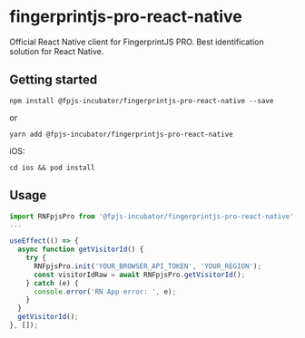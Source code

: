 
# fingerprintjs-pro-react-native
Official React Native client for FingerprintJS PRO. Best identification solution for React Native.


## Getting started

`npm install @fpjs-incubator/fingerprintjs-pro-react-native --save`

or

`yarn add @fpjs-incubator/fingerprintjs-pro-react-native`

iOS:

`cd ios && pod install`


## Usage
```javascript
import RNFpjsPro from '@fpjs-incubator/fingerprintjs-pro-react-native';
...

useEffect(() => {
  async function getVisitorId() {
    try {
      RNFpjsPro.init('YOUR_BROWSER_API_TOKEN', 'YOUR_REGION');
      const visitorIdRaw = await RNFpjsPro.getVisitorId();
    } catch (e) {
      console.error('RN App error: ', e);
    }
  }
  getVisitorId();
}, []);
```

